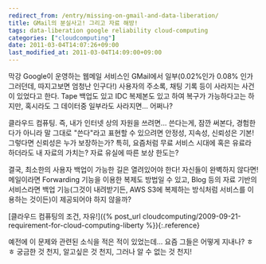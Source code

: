 ```yaml
---
redirect_from: /entry/missing-on-gmail-and-data-liberation/
title: GMail의 분실사고! 그리고 자료 해방!
tags: data-liberation google reliability cloud-computing
categories: ["cloudcomputing"]
date: 2011-03-04T14:07:26+09:00
last_modified_at: 2011-03-04T14:09:00+09:00
---
```

막강 Google이 운영하는 웹메일 서비스인 GMail에서 일부(0.02%인가 0.08% 인가
그러던데, 따지고보면 엄청난 인구다!) 사용자의 주소록, 채팅 기록 등이
사라지는 사건이 있었다고 한다. Tape 백업도 있고 IDC 복제본도 있고 하여
복구가 가능하다고는 하지만, 혹시라도 그 데이터중 일부라도 사라지면...
어쩌나?

클라우드 컴퓨팅. 즉, 내가 인터넷 상의 자원을 쓰려면... 쓴다는게, 잠깐
써본다, 경험한다가 아니라 말 그대로 "쓴다"라고 표현할 수 있으려면 안정성,
지속성, 신뢰성은 기본! 그렇다면 신뢰성은 누가 보장하는가? 특히, 요즘처럼
무료 서비스 시대에 혹은 유료라 하더라도 내 자료의 가치는? 자료 유실에 따른
보상 한도는?

결국, 최소한의 사용자 백업이 가능한 길은 열려있어야 한다! 자신들이 완벽하지
않다면! 메일이라면 Forwarding 기능을 이용한 복제도 방법일 수 있고, Blog 등의
자료 기반의 서비스라면 백업 기능(그것이 내려받기든, AWS S3에 복제하는
방식처럼 서비스를 이용하는 것이든)이 제공되어야 하지 않을까?

[클라우드 컴퓨팅의 조건, 자유!]({% post_url cloudcomputing/2009-09-21-requirement-for-cloud-computing-liberty %}){:.reference}

예전에 이 문제와 관련된 소식을 적은 적이 있었는데... 요즘 그들은 어떻게
지내나? ㅎㅎ 궁금한 것 천지, 알고싶은 것 천지, 그러나 알 수 없는 것 천지!

